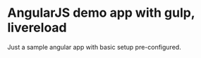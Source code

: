 # AngularJS demo app with gulp, livereload

Just a sample angular app with basic setup pre-configured.